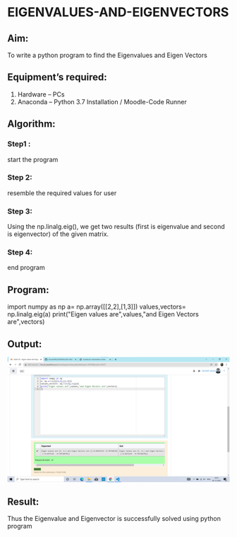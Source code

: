# EIGENVALUES-AND-EIGENVECTORS
## Aim:
To write a python program to find the Eigenvalues and Eigen Vectors
## Equipment’s required:
1. 	Hardware – PCs
2. 	Anaconda – Python 3.7 Installation / Moodle-Code Runner
## Algorithm:
### Step1 :
start the program 
### Step 2:
resemble the required values for user
### Step 3:
 Using the np.linalg.eig(),  we get two results (first is eigenvalue and second is eigenvector) of the given matrix.
### Step 4:
 end program

## Program:
import numpy as np
a= np.array([[2,2],[1,3]])
values,vectors= np.linalg.eig(a)
print("Eigen values are",values,"and Eigen Vectors are",vectors)
 
## Output:
![GitHub Logo](/act/qwe.png)
## Result:
Thus the Eigenvalue and Eigenvector is successfully solved using python program

